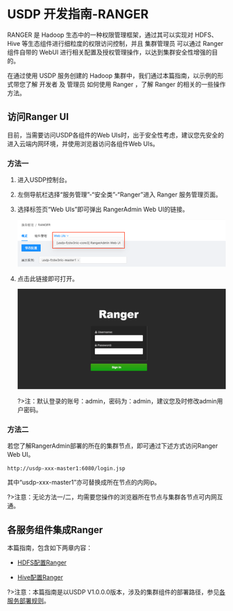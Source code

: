 # USDP 开发指南-RANGER

RANGER 是 Hadoop 生态中的一种权限管理框架，通过其可以实现对 HDFS、Hive 等生态组件进行细粒度的权限访问控制，并且 集群管理员 可以通过 Ranger 组件自带的 WebUI 进行相关配置及授权管理操作，以达到集群安全性增强的目的。

在通过使用 USDP 服务创建的 Hadoop 集群中，我们通过本篇指南，以示例的形式带您了解 开发者 及 管理员 如何使用 Ranger ，了解 Ranger 的相关的一些操作方法。

## 访问Ranger UI

目前，当需要访问USDP各组件的Web UIs时，出于安全性考虑，建议您先安全的进入云端内网环境，并使用浏览器访问各组件Web UIs。

### 方法一

1. 进入USDP控制台。

2. 左侧导航栏选择“服务管理”-“安全类”-“Ranger”进入 Ranger 服务管理页面。

3. 选择标签页“Web UIs”即可弹出 RangerAdmin Web UI的链接。

   ![ranger-2020112773215ranger](../../images/developer/ranger/ranger-2020112773215ranger.png)

4. 点击此链接即可打开。

   ![ranger-2020112774628ranger](../../images/developer/ranger/ranger-2020112774628ranger.png)

   ?>注：默认登录的账号：admin，密码为：admin，建议您及时修改admin用户密码。

### 方法二

若您了解RangerAdmin部署的所在的集群节点，即可通过下述方式访问Ranger Web UI。

~~~URI
http://usdp-xxx-master1:6080/login.jsp
~~~

其中“usdp-xxx-master1”亦可替换成所在节点的内网ip。



?>注意：无论方法一/二，均需要您操作的浏览器所在节点与集群各节点可内网互通。

## 各服务组件集成Ranger

本篇指南，包含如下两章内容：

* [HDFS配置Ranger](/USDP/developer/ranger/ranger_hdfs)

* [Hive配置Ranger](/USDP/developer/ranger/ranger_hive)



?>注意：本篇指南是以USDP V1.0.0.0版本，涉及的集群组件的部署路径，参见[各服务部署规则](/USDP/developer/rule)。

